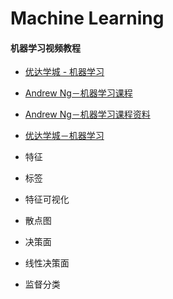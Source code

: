 # Machine Learning

#### 机器学习视频教程

* [优达学城 - 机器学习](https://cn.udacity.com/courses/machine-learning)
* [Andrew Ng－机器学习课程](https://www.coursera.org/learn/machine-learning)
* [Andrew Ng－机器学习课程资料](http://cs229.stanford.edu/materials.html)
* [优达学城－机器学习](https://cn.udacity.com/mlnd/)

* 特征
* 标签
* 特征可视化
* 散点图
* 决策面
* 线性决策面
* 监督分类
